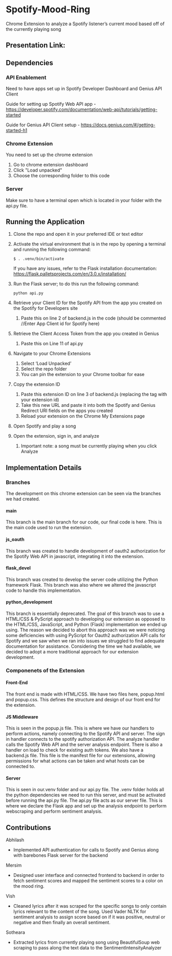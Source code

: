 # Spotify-Mood-Ring
Chrome Extension to analyze a Spotify listener’s current mood based off of the currently playing song

## Presentation Link:

<Insert YouTube Link Here>

## Dependencies

### API Enablement
Need to have apps set up in Spotify Developer Dashboard and Genius API Client

Guide for setting up Spotify Web API app - https://developer.spotify.com/documentation/web-api/tutorials/getting-started

Guide for Genius API Client setup - https://docs.genius.com/#/getting-started-h1

### Chrome Extension
You need to set up the chrome extension

1. Go to chrome extension dashboard
2. Click "Load unpacked"
3. Choose the corresponding folder to this code

### Server

Make sure to have a terminal open which is located in your folder with the api.py file.

## Running the Application

1. Clone the repo and open it in your preferred IDE or text editor
2. Activate the virtual environment that is in the repo by opening a terminal and running the following command:

	  ```$ . .venv/bin/activate```
	
	If you have any issues, refer to the Flask installation documentation: https://flask.palletsprojects.com/en/3.0.x/installation/

3. Run the Flask server; to do this run the following command:

	```python api.py```

4. Retrieve your Client ID for the Spotify API from the app you created on the Spotify for Developers site
    1. Paste this on line 2 of backend.js in the code (should be commented //Enter App Client id for Spotify here)
5. Retrieve the Client Access Token from the app you created in Genius
    1. Paste this on Line 11 of api.py 
6. Navigate to your Chrome Extensions
    1. Select ‘Load Unpacked’
    2. Select the repo folder
    3. You can pin the extension to your Chrome toolbar for ease
7. Copy the extension ID
    1. Paste this extension ID on line 3 of backend.js (replacing the <extension-id> tag with your extension id)
    2. Take this new URL and paste it into both the Spotify and Genius Redirect URI fields on the apps you created 
    3. Reload your extension on the Chrome My Extensions page
8. Open Spotify and play a song
9. Open the extension, sign in, and analyze 
    1. Important note: a song must be currently playing when you click Analyze

## Implementation Details

### Branches

The development on this chrome extension can be seen via the branches we had created.

#### main

This branch is the main branch for our code, our final code is here. This is the main code used to run the extension.

#### js_oauth

This branch was created to handle development of oauth2 authorization for the Spotify Web API in javascript, integrating it into the extension.

#### flask_devel

This branch was created to develop the server code utilizing the Python framework Flask. This branch was also where we altered the javascript code to handle this implementation. 

#### python_development

This branch is essentially deprecated. The goal of this branch was to use a HTML/CSS & PyScript approach to developing our extension as opposed to the HTML/CSS, JavaScript, and Python (Flask) implementation we ended up using. The reason we decided to abort this approach was we were noticing some deficiencies with using PyScript for Oauth2 authorization API calls for Spotify and we saw when we ran into issues we struggled to find adequate documentation for assistance. Considering the time we had available, we decided to adopt a more traditional approach for our extension development.

### Componenets of the Extension

#### Front-End

The front end is made with HTML/CSS. We have two files here, popup.html and popup.css. This defines the structure and design of our front end for the extension.

#### JS Middleware

This is seen in the popup.js file. This is where we have our handlers to perform actions, namely connecting to the Spotify API and server. The sign in handler connects to the spotify authorization API. The analyze handler calls the Spotify Web API and the server analysis endpoint. There is also a handler on load to check for existing auth tokens. We also have a backend.js file. This file is the manifest file for our extensions, allowing permissions for what actions can be taken and what hosts can be connected to. 

#### Server

This is seen in our.venv folder and our api.py file. The .venv folder holds all the python dependencies we need to run this server, and must be activated before running the api.py file. The api.py file acts as our server file. This is where we declare the Flask app and set up the analysis endpoint to perform webscraping and perform sentiment analysis. 

## Contributions

Abhilash
- Implemented API authentication for calls to Spotify and Genius along with barebones Flask server for the backend

Mersim
- Designed user interface and connected frontend to backend in order to fetch sentiment scores and mapped the sentiment scores to a color on the mood ring. 

Vish
- Cleaned lyrics after it was scraped for the specific songs to only contain lyrics relevant to the content of the song. Used Vader NLTK for sentiment analysis to assign score based on if it was positive, neutral or negative and then finally an overall sentiment.

Sotheara
- Extracted lyrics from currently playing song using BeautifulSoup web scraping to pass along the text data to the SentimentIntensityAnalyzer 

